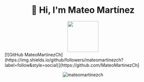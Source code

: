 ### <h1 align ="center">👋 Hi, I'm Mateo Martínez</h1>
<div id="header" align="center">
  <img src="https://media.giphy.com/media/M9gbBd9nbDrOTu1Mqx/giphy.gif" width="100"/>
</div>
[![GitHub MateoMartinezCh](https://img.shields.io/github/followers/mateomartinezch?label=follow&style=social)](https://github.com/MateoMartinezCh]
<p align="center"><img src="https://github-readme-stats.vercel.app/api/top-langs?username=mateomartinezch&show_icons=true&theme=cobalt&title_color=adbac7&text_color=adbac7&bg_color=22272e&locale=en&layout=compact" alt="mateomartinezch" /></p>
<!--
**MateoMartinezCh/MateoMartinezCh** is a ✨ _special_ ✨ repository because its `README.md` (this file) appears on your GitHub profile.

Here are some ideas to get you started:

- 🔭 I’m currently working on ...
- 🌱 I’m currently learning ...
- 👯 I’m looking to collaborate on ...
- 🤔 I’m looking for help with ...
- 💬 Ask me about ...
- 📫 How to reach me: ...
- 😄 Pronouns: ...
- ⚡ Fun fact: ...
-->

